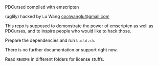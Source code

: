 PDCursed compiled with emscripten

(uglily) hacked by Lu Wang <coolwanglu@gmail.com>

This repo is supposed to demonstrate the power of emscripten as well as PDCurses,
and to inspire people who would like to hack those.

Prepare the dependencies and run `build.sh`.

There is no further documentation or support right now.

Read `README` in different folders for license stuffs.
